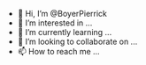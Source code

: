 - 👋 Hi, I’m @BoyerPierrick
- 👀 I’m interested in ...
- 🌱 I’m currently learning ...
- 💞️ I’m looking to collaborate on ...
- 📫 How to reach me ...

<!---
BoyerPierrick/BoyerPierrick is a ✨ special ✨ repository because its `README.md` (this file) appears on your GitHub profile.
You can click the Preview link to take a look at your changes.
--->
